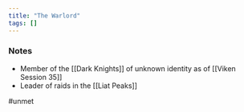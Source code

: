 ```yaml
---
title: "The Warlord"
tags: []
---
```


### Notes

- Member of the [[Dark Knights]] of unknown identity as of [[Viken Session 35]]
- Leader of raids in the [[Liat Peaks]]

#unmet 